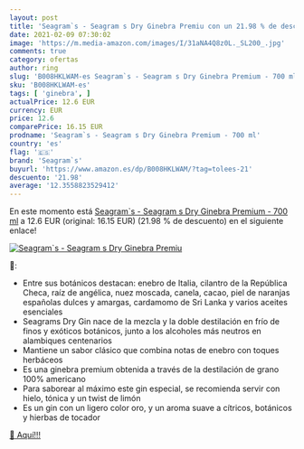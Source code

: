 ```yaml
---
layout: post
title: 'Seagram`s - Seagram s Dry Ginebra Premiu con un 21.98 % de descuento'
date: 2021-02-09 07:30:02
image: 'https://m.media-amazon.com/images/I/31aNA4Q8z0L._SL200_.jpg'
comments: true
category: ofertas
author: ring
slug: 'B008HKLWAM-es Seagram`s - Seagram s Dry Ginebra Premium - 700 ml'
sku: 'B008HKLWAM-es'
tags: [ 'ginebra', ]
actualPrice: 12.6 EUR
currency: EUR
price: 12.6
comparePrice: 16.15 EUR
prodname: 'Seagram`s - Seagram s Dry Ginebra Premium - 700 ml'
country: 'es'
flag: '🇪🇸'
brand: 'Seagram`s'
buyurl: 'https://www.amazon.es/dp/B008HKLWAM/?tag=tolees-21'
descuento: '21.98'
average: '12.3558823529412'
---
```


En este momento está [Seagram`s - Seagram s Dry Ginebra Premium - 700 ml](https://www.amazon.es/dp/B008HKLWAM/?tag=tolees-21) a 12.6 EUR (original: 16.15 EUR) (21.98 %  de descuento) en el siguiente enlace!

[![Seagram`s - Seagram s Dry Ginebra Premiu](https://m.media-amazon.com/images/I/31aNA4Q8z0L._SL200_.jpg)](https://www.amazon.es/dp/B008HKLWAM/?tag=tolees-21)

🔎:

- Entre sus botánicos destacan: enebro de Italia, cilantro de la República Checa, raíz de angélica, nuez moscada, canela, cacao, piel de naranjas españolas dulces y amargas, cardamomo de Sri Lanka y varios aceites esenciales
- Seagrams Dry Gin nace de la mezcla y la doble destilación en frío de finos y exóticos botánicos, junto a los alcoholes más neutros en alambiques centenarios
- Mantiene un sabor clásico que combina notas de enebro con toques herbáceos
- Es una ginebra premium obtenida a través de la destilación de grano 100% americano
- Para saborear al máximo este gin especial, se recomienda servir con hielo, tónica y un twist de limón
- Es un gin con un ligero color oro, y un aroma suave a cítricos, botánicos y hierbas de tocador

[🛒 Aquí!!!](https://www.amazon.es/dp/B008HKLWAM/?tag=tolees-21)
